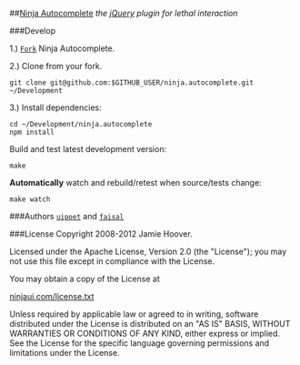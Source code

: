 ##[Ninja Autocomplete](http://ninjaui.com/autocomplete)
*the [jQuery](http://jquery.com/ "jQuery 1.7") plugin for lethal interaction*

###Develop

1.) [`Fork`](fork_select) Ninja Autocomplete.

2.) Clone from your fork.

    git clone git@github.com:$GITHUB_USER/ninja.autocomplete.git ~/Development

3.) Install dependencies:

    cd ~/Development/ninja.autocomplete
    npm install

Build and test latest development version:

    make

**Automatically** watch and rebuild/retest when source/tests change:

    make watch

###Authors
[`uipoet`](/uipoet "Jamie Hoover") and [`faisal`](/faisal "Faisal N. Jawdat")

###License
Copyright 2008-2012 Jamie Hoover.

Licensed under the Apache License, Version 2.0 (the "License");
you may not use this file except in compliance with the License.

You may obtain a copy of the License at

[ninjaui.com/license.txt](http://ninjaui.com/license.txt)

Unless required by applicable law or agreed to in writing, software
distributed under the License is distributed on an "AS IS" BASIS,
WITHOUT WARRANTIES OR CONDITIONS OF ANY KIND, either express or implied.
See the License for the specific language governing permissions and
limitations under the License.
